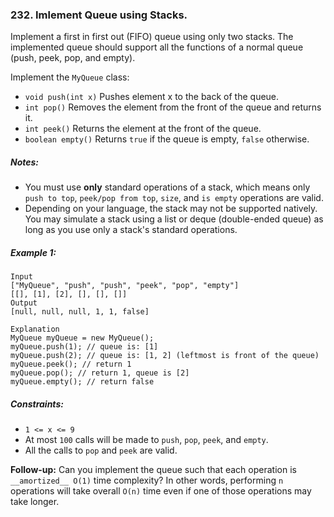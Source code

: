 ### 232. Imlement Queue using Stacks.

Implement a first in first out (FIFO) queue using only two stacks. The implemented queue should support all the functions of a normal queue (push, peek, pop, and empty).

Implement the ```MyQueue``` class:

+ ```void push(int x)``` Pushes element x to the back of the queue.
+ ```int pop()``` Removes the element from the front of the queue and returns it.
+ ```int peek()``` Returns the element at the front of the queue.
+ ```boolean empty()``` Returns ```true``` if the queue is empty, ```false``` otherwise.

##### Notes:

+ You must use __only__ standard operations of a stack, which means only ```push to top```, ```peek/pop from top```, ```size```, and ```is empty``` operations are valid.
+ Depending on your language, the stack may not be supported natively. You may simulate a stack using a list or deque (double-ended queue) as long as you use only a stack's standard operations.
 

##### Example 1:
```
Input
["MyQueue", "push", "push", "peek", "pop", "empty"]
[[], [1], [2], [], [], []]
Output
[null, null, null, 1, 1, false]

Explanation
MyQueue myQueue = new MyQueue();
myQueue.push(1); // queue is: [1]
myQueue.push(2); // queue is: [1, 2] (leftmost is front of the queue)
myQueue.peek(); // return 1
myQueue.pop(); // return 1, queue is [2]
myQueue.empty(); // return false
``` 

##### Constraints:

+ ```1 <= x <= 9```
+ At most ```100``` calls will be made to ```push```, ```pop```, ```peek```, and ```empty```.
+ All the calls to ```pop``` and ```peek``` are valid.
 

__Follow-up:__ Can you implement the queue such that each operation is ```__amortized__ O(1)``` time complexity? In other words, performing ```n``` operations will take overall ```O(n)``` time even if one of those operations may take longer.